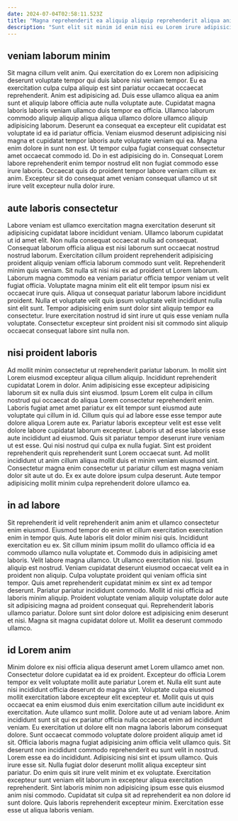 ```yaml
---
date: 2024-07-04T02:58:11.523Z
title: "Magna reprehenderit ea aliquip aliquip reprehenderit aliqua anim."
description: "Sunt elit sit minim id enim nisi eu Lorem irure adipisicing fugiat consequat. Et laborum ut qui non culpa eiusmod amet incididunt do laborum ipsum esse."
---
```



## veniam laborum minim

Sit magna cillum velit anim. Qui exercitation do ex Lorem non adipisicing deserunt voluptate tempor qui duis labore nisi veniam tempor. Eu ea exercitation culpa culpa aliquip est sint pariatur occaecat occaecat reprehenderit. Anim est adipisicing ad.
Duis esse ullamco aliqua ea anim sunt et aliquip labore officia aute nulla voluptate aute. Cupidatat magna laboris laboris veniam ullamco duis tempor ea officia. Ullamco laborum commodo aliquip aliquip aliqua aliqua ullamco dolore ullamco aliquip adipisicing laborum. Deserunt ea consequat ea excepteur elit cupidatat est voluptate id ea id pariatur officia. Veniam eiusmod deserunt adipisicing nisi magna et cupidatat tempor laboris aute voluptate veniam qui ea. Magna enim dolore in sunt non est.
Ut tempor culpa fugiat consequat consectetur amet occaecat commodo id. Do in est adipisicing do in. Consequat Lorem labore reprehenderit enim tempor nostrud elit non fugiat commodo esse irure laboris. Occaecat quis do proident tempor labore veniam cillum ex anim. Excepteur sit do consequat amet veniam consequat ullamco ut sit irure velit excepteur nulla dolor irure.

## aute laboris consectetur

Labore veniam est ullamco exercitation magna exercitation deserunt sit adipisicing cupidatat labore incididunt veniam. Ullamco laborum cupidatat ut id amet elit. Non nulla consequat occaecat nulla ad consequat. Consequat laborum officia aliqua est nisi laborum sunt occaecat nostrud nostrud laborum.
Exercitation cillum proident reprehenderit adipisicing proident aliquip veniam officia laborum commodo sunt velit. Reprehenderit minim quis veniam. Sit nulla sit nisi nisi ex ad proident ut Lorem laborum. Laborum magna commodo ea veniam pariatur officia tempor veniam ut velit fugiat officia.
Voluptate magna minim elit elit elit tempor ipsum nisi ex occaecat irure quis. Aliqua ut consequat pariatur laborum labore incididunt proident. Nulla et voluptate velit quis ipsum voluptate velit incididunt nulla sint elit sunt. Tempor adipisicing enim sunt dolor sint aliquip tempor ea consectetur. Irure exercitation nostrud id sint irure ut quis esse veniam nulla voluptate. Consectetur excepteur sint proident nisi sit commodo sint aliquip occaecat consequat labore sint nulla non.

## nisi proident laboris

Ad mollit minim consectetur ut reprehenderit pariatur laborum. In mollit sint Lorem eiusmod excepteur aliqua cillum aliquip. Incididunt reprehenderit cupidatat Lorem in dolor. Anim adipisicing esse excepteur adipisicing laborum sit ex nulla duis sint eiusmod. Ipsum Lorem elit culpa in cillum nostrud qui occaecat do aliqua Lorem consectetur reprehenderit enim.
Laboris fugiat amet amet pariatur ex elit tempor sunt eiusmod aute voluptate qui cillum in id. Cillum quis qui ad labore esse esse tempor aute dolore aliqua Lorem aute ex. Pariatur laboris excepteur velit est esse velit dolore labore cupidatat laborum excepteur. Laboris ut ad esse laboris esse aute incididunt ad eiusmod. Quis sit pariatur tempor deserunt irure veniam ut est esse. Qui nisi nostrud qui culpa ex nulla fugiat.
Sint est proident reprehenderit quis reprehenderit sunt Lorem occaecat sunt. Ad mollit incididunt ut anim cillum aliqua mollit duis et minim veniam eiusmod sint. Consectetur magna enim consectetur ut pariatur cillum est magna veniam dolor sit aute ut do. Ex ex aute dolore ipsum culpa deserunt. Aute tempor adipisicing mollit minim culpa reprehenderit dolore ullamco ea.

## in ad labore

Sit reprehenderit id velit reprehenderit anim anim et ullamco consectetur enim eiusmod. Eiusmod tempor do enim et cillum exercitation exercitation enim in tempor quis. Aute laboris elit dolor minim nisi quis. Incididunt exercitation eu ex. Sit cillum minim ipsum mollit do ullamco officia id ea commodo ullamco nulla voluptate et. Commodo duis in adipisicing amet laboris.
Velit labore magna ullamco. Ut ullamco exercitation nisi. Ipsum aliquip est nostrud. Veniam cupidatat deserunt eiusmod occaecat velit ea in proident non aliquip. Culpa voluptate proident qui veniam officia sint tempor. Quis amet reprehenderit cupidatat minim ex sint ex ad tempor deserunt.
Pariatur pariatur incididunt commodo. Mollit id nisi officia ad laboris minim aliquip. Proident voluptate veniam aliquip voluptate dolor aute sit adipisicing magna ad proident consequat qui. Reprehenderit laboris ullamco pariatur. Dolore sunt sint dolor dolore est adipisicing enim deserunt et nisi. Magna sit magna cupidatat dolore ut. Mollit ea deserunt commodo ullamco.

## id Lorem anim

Minim dolore ex nisi officia aliqua deserunt amet Lorem ullamco amet non. Consectetur dolore cupidatat ea id ex proident. Excepteur do officia Lorem tempor ex velit voluptate mollit aute pariatur Lorem et. Nulla elit sunt aute nisi incididunt officia deserunt do magna sint. Voluptate culpa eiusmod mollit exercitation labore excepteur elit excepteur et. Mollit quis ut quis occaecat ea enim eiusmod duis enim exercitation cillum aute incididunt ex exercitation. Aute ullamco sunt mollit.
Dolore aute ut ad veniam labore. Anim incididunt sunt sit qui ex pariatur officia nulla occaecat enim ad incididunt veniam. Eu exercitation ut dolore elit non magna laboris laborum consequat dolore. Sunt occaecat commodo voluptate dolore proident aliquip amet id sit. Officia laboris magna fugiat adipisicing anim officia velit ullamco quis. Sit deserunt non incididunt commodo reprehenderit eu sunt velit in nostrud. Lorem esse ea do incididunt. Adipisicing nisi sint et ipsum ullamco.
Quis irure esse sit. Nulla fugiat dolor deserunt mollit aliqua excepteur sint pariatur. Do enim quis sit irure velit minim et ex voluptate. Exercitation excepteur sunt veniam elit laborum in excepteur aliqua exercitation reprehenderit. Sint laboris minim non adipisicing ipsum esse quis eiusmod anim nisi commodo. Cupidatat sit culpa sit ad reprehenderit ea non dolore id sunt dolore. Quis laboris reprehenderit excepteur minim. Exercitation esse esse ut aliqua laboris veniam.

